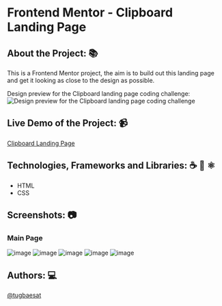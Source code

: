# Frontend Mentor - Clipboard Landing Page

## About the Project: 📚
This is a Frontend Mentor project, the aim is to build out this landing page and get it looking as close to the design as possible.

Design preview for the Clipboard landing page coding challenge:
![Design preview for the Clipboard landing page coding challenge](./design/desktop-preview.jpg)

## Live Demo of the Project: 📹

[Clipboard Landing Page]([https://nextjs-tip-calculator.vercel.app/](https://clipboard-landing-page-challenge.vercel.app))

## Technologies, Frameworks and Libraries: ☕️ 🐍 ⚛️
- HTML
- CSS

## Screenshots: 📷

### Main Page
![image](https://github.com/tugbaesat/clipboard-landing-page-challenge/assets/114342008/998cd559-446b-4485-ace5-2b780e2dd5e3)
![image](https://github.com/tugbaesat/clipboard-landing-page-challenge/assets/114342008/0aa3113d-2604-4a9a-8778-f26c4d312442)
![image](https://github.com/tugbaesat/clipboard-landing-page-challenge/assets/114342008/05804b2b-4ebf-45d4-a542-8774620eb594)
![image](https://github.com/tugbaesat/clipboard-landing-page-challenge/assets/114342008/c75ad77b-2e47-4101-a202-d3e664b83aa6)
![image](https://github.com/tugbaesat/clipboard-landing-page-challenge/assets/114342008/0cc5412a-a000-4369-ab76-2a3ed3b79fcf)


## Authors: 💻
[@tugbaesat](https://github.com/tugbaesat)

